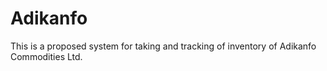 # Adikanfo
This is a proposed system for taking and tracking of inventory of Adikanfo Commodities Ltd.
